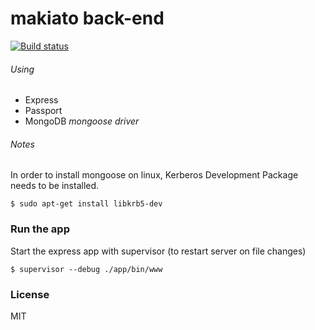 # makiato back-end
[![Build status](https://travis-ci.org/victorzki/makiato.svg?branch=master)](https://travis-ci.org/victorzki/makiato)

###### Using
* Express
* Passport
* MongoDB *mongoose driver*

###### Notes
In order to install mongoose on linux, Kerberos Development Package needs to be installed.
```
$ sudo apt-get install libkrb5-dev
```

### Run the app
Start the express app with supervisor (to restart server on file changes)
```
$ supervisor --debug ./app/bin/www
```
### License
MIT
